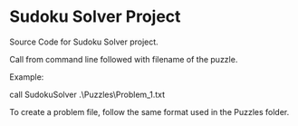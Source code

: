 # Sudoku Solver Project
Source Code for Sudoku Solver project.

Call from command line followed with filename of the puzzle.

Example:

call SudokuSolver .\Puzzles\Problem_1.txt

To create a problem file, follow the same format used in the Puzzles folder.
